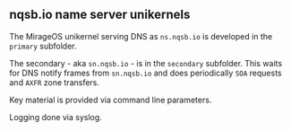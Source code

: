 ## nqsb.io name server unikernels

The MirageOS unikernel serving DNS as `ns.nqsb.io` is developed in the `primary`
subfolder.

The secondary - aka `sn.nqsb.io` - is in the `secondary` subfolder. This waits
for DNS notify frames from `sn.nqsb.io` and does periodically `SOA` requests
and `AXFR` zone transfers.

Key material is provided via command line parameters.

Logging done via syslog.
